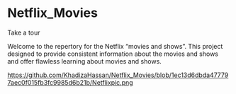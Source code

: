 # Netflix_Movies
Take a tour

Welcome to the repertory for the Netflix “movies and shows”. This project designed to provide consistent information about the movies and shows and offer flawless learning about movies and shows.

https://github.com/KhadizaHassan/Netflix_Movies/blob/1ec13d6dbda477797aec0f015fb3fc9985d6b21b/Netflixpic.png

